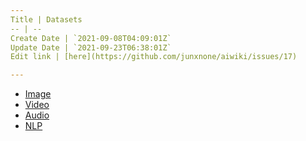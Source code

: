 ```yaml
---
Title | Datasets
-- | --
Create Date | `2021-09-08T04:09:01Z`
Update Date | `2021-09-23T06:38:01Z`
Edit link | [here](https://github.com/junxnone/aiwiki/issues/17)

---
```

- [Image](/Datasets_Image)
- [Video](/Datasets_Video)
- [Audio](/Datasets_Audio)
- [NLP](/Datasets_NLP)

